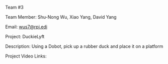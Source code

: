 Team #3


Team Member: Shu-Nong Wu, Xiao Yang, David Yang


Email: wus7@rpi.edi


Project: DuckieLyft


Description: Using a Dobot, pick up a rubber duck and place it on a platform



Project Video Links: 
